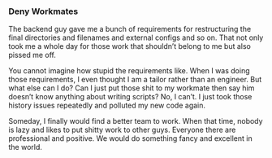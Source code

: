 ### Deny Workmates
The backend guy gave me a bunch of requirements for restructuring the final directories and filenames and external configs and so on. That not only took me a whole day for those work that shouldn’t belong to me but also pissed me off. 

You cannot imagine how stupid the requirements like. When I was doing those requirements, I even thought I am a tailor rather than an engineer. But what else can I do? Can I just put those shit to my workmate then say him doesn’t know anything about writing scripts? No, I can’t. I just took those history issues repeatedly and polluted my new code again.

Someday, I finally would find a better team to work. When that time, nobody is lazy and likes to put shitty work to other guys. Everyone there are professional and positive. We would do something fancy and excellent in the world.
